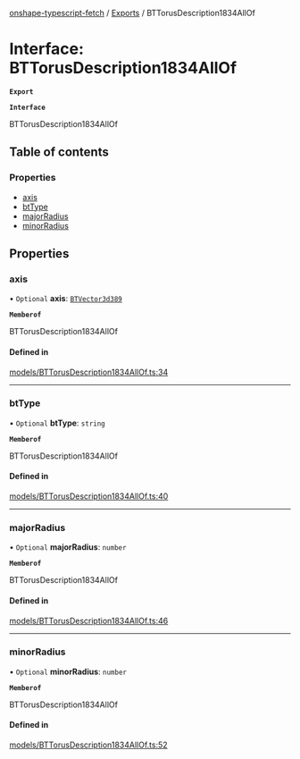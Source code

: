 [onshape-typescript-fetch](../README.md) / [Exports](../modules.md) / BTTorusDescription1834AllOf

# Interface: BTTorusDescription1834AllOf

**`Export`**

**`Interface`**

BTTorusDescription1834AllOf

## Table of contents

### Properties

- [axis](BTTorusDescription1834AllOf.md#axis)
- [btType](BTTorusDescription1834AllOf.md#bttype)
- [majorRadius](BTTorusDescription1834AllOf.md#majorradius)
- [minorRadius](BTTorusDescription1834AllOf.md#minorradius)

## Properties

### axis

• `Optional` **axis**: [`BTVector3d389`](BTVector3d389.md)

**`Memberof`**

BTTorusDescription1834AllOf

#### Defined in

[models/BTTorusDescription1834AllOf.ts:34](https://github.com/toebes/onshape-typescript-fetch/blob/3e11ae1/models/BTTorusDescription1834AllOf.ts#L34)

___

### btType

• `Optional` **btType**: `string`

**`Memberof`**

BTTorusDescription1834AllOf

#### Defined in

[models/BTTorusDescription1834AllOf.ts:40](https://github.com/toebes/onshape-typescript-fetch/blob/3e11ae1/models/BTTorusDescription1834AllOf.ts#L40)

___

### majorRadius

• `Optional` **majorRadius**: `number`

**`Memberof`**

BTTorusDescription1834AllOf

#### Defined in

[models/BTTorusDescription1834AllOf.ts:46](https://github.com/toebes/onshape-typescript-fetch/blob/3e11ae1/models/BTTorusDescription1834AllOf.ts#L46)

___

### minorRadius

• `Optional` **minorRadius**: `number`

**`Memberof`**

BTTorusDescription1834AllOf

#### Defined in

[models/BTTorusDescription1834AllOf.ts:52](https://github.com/toebes/onshape-typescript-fetch/blob/3e11ae1/models/BTTorusDescription1834AllOf.ts#L52)
